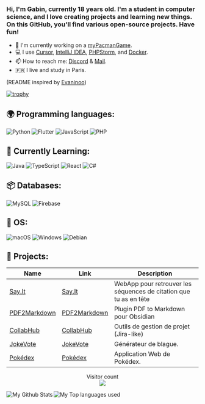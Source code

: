 ### Hi, I'm Gabin, currently 18 years old. I'm a student in computer science, and I love creating projects and learning new things. On this GitHub, you'll find various open-source projects. Have fun!

- 🔭 I'm currently working on a [myPacmanGame](https://github.com/CapelleGab/myPacmanGame).
- 💻 I use [Cursor](https://www.cursor.com/), [IntelliJ IDEA](https://www.jetbrains.com/idea/), [PHPStorm](https://www.jetbrains.com/phpstorm/), and [Docker](https://www.docker.com/).
- 📫 How to reach me: [Discord](https://discord.gg/DWcEw9MSg5) & [Mail](mailto:gabin.capelle.pro@gmail.com).
- 🇫🇷 I live and study in Paris.

(README inspired by [Evaninoo](https://github.com/Evaninoo))

[![trophy](https://github-profile-trophy.vercel.app/?username=CapelleGab&theme=discord&margin-w=60&no-bg=true&no-frame=true)](https://github.com/CapelleGab)

## 🌍 Programming languages:
![Python](https://img.shields.io/badge/Python-3776AB?style=for-the-badge&logo=python&logoColor=white)
![Flutter](https://img.shields.io/badge/Flutter-02569B?style=for-the-badge&logo=flutter&logoColor=white)
![JavaScript](https://img.shields.io/badge/javascript-%23323330.svg?style=for-the-badge&logo=javascript&logoColor=%23F7DF1E)
![PHP](https://img.shields.io/badge/PHP-777BB4?style=for-the-badge&logo=php&logoColor=white)

## 📑 Currently Learning:
![Java](https://img.shields.io/badge/java-%23ED8B00.svg?style=for-the-badge&logo=java&logoColor=white)
![TypeScript](https://img.shields.io/badge/typescript-%23007ACC.svg?style=for-the-badge&logo=typescript&logoColor=white)
![React](https://img.shields.io/badge/React-61DAFB?style=for-the-badge&logo=react&logoColor=white)
![C#](https://img.shields.io/badge/C%23-239120?style=for-the-badge&logo=c-sharp&logoColor=white)

## 📦 Databases:
![MySQL](https://img.shields.io/badge/MySQL-4479A1?style=for-the-badge&logo=mysql&logoColor=white)
![Firebase](https://img.shields.io/badge/Firebase-FFCB2F?style=for-the-badge&logo=firebase&logoColor=white)

## 🔧 OS:
![macOS](https://img.shields.io/badge/macOS-000000?style=for-the-badge&logo=apple&logoColor=white)
![Windows](https://img.shields.io/badge/Windows-0078D6?style=for-the-badge&logo=windows&logoColor=white)
![Debian](https://img.shields.io/badge/Debian-A81D33?style=for-the-badge&logo=debian&logoColor=white)

## 🚩 Projects:
  | Name                  | Link                                      | Description                                                                 |
  |-----------------------|-------------------------------------------|-----------------------------------------------------------------------------|
  | [Say.It](https://github.com/CapelleGab/Say.it) | [Say.It](https://github.com/CapelleGab/Say.it)  | WebApp pour retrouver les séquences de citation que tu as en tête                  |
  | [PDF2Markdown](https://github.com/CapelleGab/PDF2Markdown) | [PDF2Markdown](https://github.com/CapelleGab/PDF2Markdown)  | Plugin PDF to Markdown pour Obsidian                  |
  | [CollabHub](https://github.com/CapelleGab/CollabHub) | [CollabHub](https://github.com/CapelleGab/CollabHub) | Outils de gestion de projet (Jira-like)                  |
  | [JokeVote](https://github.com/CapelleGab/JokeVote) | [JokeVote](https://github.com/CapelleGab/JokeVote) | Générateur de blague.                                        |
  | [Pokédex](https://github.com/CapelleGab/pokedex-react) | [Pokédex](https://github.com/CapelleGab/pokedex-react) | Application Web de Pokédex.                           |

<p align="center"> 
  Visitor count<br>
  <img src="https://profile-counter.glitch.me/CapelleGab/count.svg" />
</p>
<img align="left" alt="My Github Stats" src="https://github-readme-stats.vercel.app/api?username=CapelleGab&count_private=true&show_icons=true&hide_border=true&theme=dracula" />
<img align="left" alt="My Top languages used" src="https://github-readme-stats.vercel.app/api/top-langs/?username=CapelleGab&hide_border=true&theme=dracula" />
